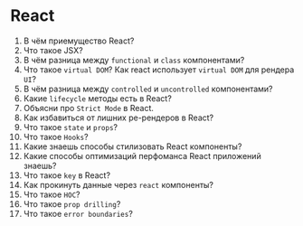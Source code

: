 # React

1. В чём приемущество React?
2. Что такое JSX?
3. В чём разница между `functional` и `class` компонентами?
4. Что такое `virtual DOM`? Как react использует `virtual DOM` для рендера `UI`?
5. В чём разница между `controlled` и `uncontrolled` компонентами?
6. Какие `lifecycle` методы есть в React?
7. Объясни про `Strict Mode` в React.
8. Как избавиться от лишних ре-рендеров в React?
9. Что такое `state` и `props`?
10. Что такое `Hooks`?
11. Какие знаешь способы стилизовать React компоненты?
12. Какие способы оптимизаций перфоманса React приложений знаешь?
13. Что такое `key` в React?
14. Как прокинуть данные через `react` компоненты?
15. Что такое `HOC`?
16. Что такое `prop drilling`?
17. Что такое `error boundaries`?